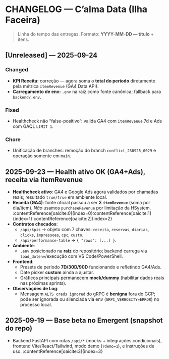 # CHANGELOG — C’alma Data (Ilha Faceira)

> Linha do tempo das entregas. Formato: **YYYY-MM-DD — título** + itens.

## [Unreleased] — 2025-09-24
### Changed
- **KPI Receita:** correção — agora soma o **total do período** diretamente pela métrica `itemRevenue` (GA4 Data API).
- **Carregamento de env:** `.env` na raiz como fonte canônica; fallback para `backend/.env`.

### Fixed
- Healthcheck não “false-positivo”: valida GA4 com `itemRevenue` 7d e Ads com GAQL `LIMIT 1`.

### Chore
- Unificação de branches: remoção do branch `conflict_230925_0029` e operação somente em `main`.


## 2025-09-23 — Health ativo OK (GA4+Ads), receita via itemRevenue
- **Healthcheck ativo**: GA4 e Google Ads agora validados por chamadas reais; resultado `true/true` em ambiente local.
- **Receita (GA4)**: fonte oficial passou a ser **Σ `itemRevenue`** (soma por dia/item). *Não* usamos `purchaseRevenue` por limitação da HSystem. :contentReference[oaicite:0]{index=0}:contentReference[oaicite:1]{index=1}:contentReference[oaicite:2]{index=2}
- **Contratos checados**:
  - `/api/kpis` → objeto com 7 chaves: `receita`, `reservas`, `diarias`, `clicks`, `impressoes`, `cpc`, `custo`.
  - `/api/performance-table` → `{ "rows": [...] }`.
- **Ambiente**:
  - `.env` posicionado na **raiz** do repositório; backend carrega via `load_dotenv`/execução com VS Code/PowerShell.
- **Frontend**:
  - Presets de período **7D/30D/90D** funcionando e refletindo GA4/Ads.
  - Date picker **custom** ainda a ajustar.
  - Gráficos principais permanecem **mock/dummy** (habilitar dados reais nas próximas sprints).
- **Observações de Log**:
  - Mensagem `ALTS creds ignored` do gRPC é **benigna** fora do GCP; pode ser ignorada ou silenciada via env (`GRPC_VERBOSITY=ERROR`) no processo local.

## 2025-09-19 — Base beta no Emergent (snapshot do repo)
- Backend FastAPI com rotas `/api/*` (mocks + integrações condicionais), frontend Vite/React/Tailwind, modo demo (`?demo=1`), e instruções de uso. :contentReference[oaicite:3]{index=3}
